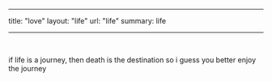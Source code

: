  ---
title: "love"
layout: "life"
url: "life"
summary: life

---
  &#8203;
  
  if life is a journey, then death is the destination so i guess you better enjoy the journey 